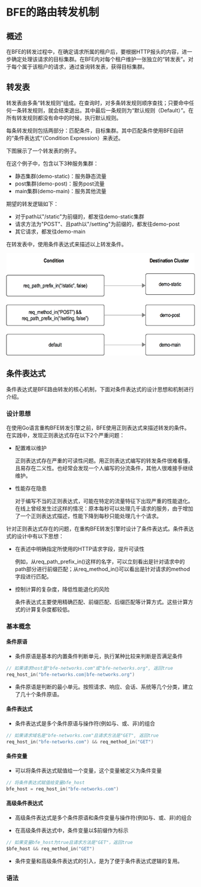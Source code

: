 # BFE的路由转发机制

## 概述

在BFE的转发过程中，在确定请求所属的租户后，要根据HTTP报头的内容，进一步确定处理该请求的目标集群。在BFE内对每个租户维护一张独立的“转发表”。对于每个属于该租户的请求，通过查询转发表，获得目标集群。


## 转发表

转发表由多条“转发规则”组成。在查询时，对多条转发规则顺序查找；只要命中任何一条转发规则，就会结束退出。其中最后一条规则为“默认规则（Default）”。在所有转发规则都没有命中的时候，执行默认规则。

每条转发规则包括两部分：匹配条件，目标集群。其中匹配条件使用BFE自研的“条件表达式“（Condition Expression）来表述。



下图展示了一个转发表的例子。

在这个例子中，包含以下3种服务集群：

+ 静态集群(demo-static)：服务静态流量
+ post集群(demo-post)：服务post流量
+ main集群(demo-main)：服务其他流量

期望的转发逻辑如下：

+ 对于path以"/static"为前缀的，都发往demo-static集群
+ 请求方法为"POST"、且path以"/setting"为前缀的，都发往demo-post
+ 其它请求，都发往demo-main

在转发表中，使用条件表达式来描述以上转发条件。

![forwarding table](./bfe-forwarding-table.png)

## 条件表达式

条件表达式是BFE路由转发的核心机制，下面对条件表达式的设计思想和机制进行介绍。

### 设计思想

在使用Go语言重构BFE转发引擎之前，BFE使用正则表达式来描述转发的条件。在实践中，发现正则表达式存在以下2个严重问题：

+ 配置难以维护

  正则表达式存在严重的可读性问题。用正则表达式编写的转发条件很难看懂，且易存在二义性。也经常会发现一个人编写的分流条件，其他人很难接手继续维护。

+ 性能存在隐患

  对于编写不当的正则表达式，可能在特定的流量特征下出现严重的性能退化。在线上曾经发生过这样的情况：原本每秒可以处理几千请求的服务，由于增加了一个正则表达式描述，性能下降到每秒只能处理几十个请求。

针对正则表达式存在的问题，在重构BFE转发引擎时设计了条件表达式。条件表达式的设计中有以下思想：

+ 在表述中明确指定所使用的HTTP请求字段，提升可读性

  例如，从req_path_prefix_in()这样的名字，可以立刻看出是针对请求中的path部分进行前缀匹配；从req_method_in()可以看出是针对请求的method字段进行匹配。

+ 控制计算的复杂度，降低性能退化的风险

  条件表达式主要使用精确匹配、前缀匹配、后缀匹配等计算方式。这些计算方式的计算复杂度都较低。

### 基本概念

#### 条件原语

- 条件原语是基本的内置条件判断单元，执行某种比较来判断是否满足条件

``` go
// 如果请求host是"bfe-networks.com"或"bfe-networks.org", 返回true
req_host_in("bfe-networks.com|bfe-networks.org") 
```

+ 条件原语是判断的最小单元。按照请求、响应、会话、系统等几个分类，建立了几十个条件原语。

#### 条件表达式

- 条件表达式是多个条件原语与操作符(例如与、或、非)的组合

```go
// 如果请求域名是"bfe-networks.com"且请求方法是"GET", 返回true
req_host_in("bfe-networks.com") && req_method_in("GET") 
```

#### 条件变量

- 可以将条件表达式赋值给一个变量，这个变量被定义为条件变量

```go
// 将条件表达式赋值给变量bfe_host
bfe_host = req_host_in("bfe-networks.com") 
```

#### 高级条件表达式

- 高级条件表达式是多个条件原语和条件变量与操作符(例如与、或、非)的组合

- 在高级条件表达式中，条件变量以$前缀作为标示

```go
// 如果变量bfe_host为true且请求方法是"GET"，返回true
$bfe_host && req_method_in("GET") 
```

+ 条件变量和高级条件表达式的引入，是为了便于条件表达式逻辑的复用。

### 语法